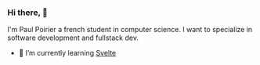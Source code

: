 ### Hi there, 👋

I'm Paul Poirier a french student in computer science. I want to specialize in software development and fullstack dev.

- 🌱 I’m currently learning [Svelte]([https://website-name.com](https://svelte.dev/))

<!--
**Algolbarth/Algolbarth** is a ✨ _special_ ✨ repository because its `README.md` (this file) appears on your GitHub profile.

Here are some ideas to get you started:

- 🔭 I’m currently working on ...
- 👯 I’m looking to collaborate on ...
- 🤔 I’m looking for help with ...
- 💬 Ask me about ...
- 📫 How to reach me: ...
- 😄 Pronouns: ...
- ⚡ Fun fact: ...
-->
